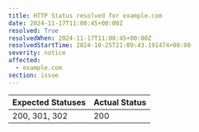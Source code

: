 ```yaml
---
title: HTTP Status resolved for example.com
date: 2024-11-17T11:00:45+00:00Z
resolved: True
resolvedWhen: 2024-11-17T11:00:45+00:00Z
resolvedStartTime: 2024-10-25T21:09:43.191474+00:00
severity: notice
affected:
  - example.com
section: issue
---
```


| Expected Statuses | Actual Status  |
|-------------------|----------------|
| 200, 301, 302 | 200 |
